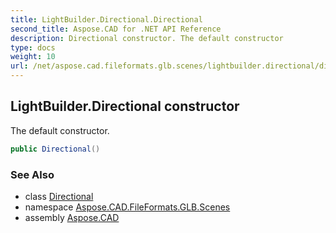 ```yaml
---
title: LightBuilder.Directional.Directional
second_title: Aspose.CAD for .NET API Reference
description: Directional constructor. The default constructor
type: docs
weight: 10
url: /net/aspose.cad.fileformats.glb.scenes/lightbuilder.directional/directional/
---
```

## LightBuilder.Directional constructor

The default constructor.

```csharp
public Directional()
```

### See Also

* class [Directional](../)
* namespace [Aspose.CAD.FileFormats.GLB.Scenes](../../lightbuilder.directional/)
* assembly [Aspose.CAD](../../../)


